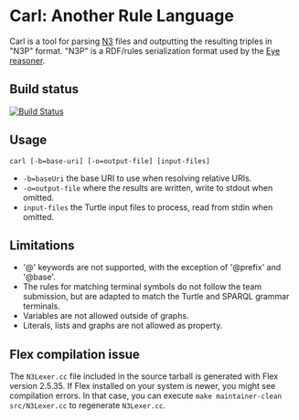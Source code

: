 # Carl: Another Rule Language

Carl is a tool for parsing [N3](http://www.w3.org/TeamSubmission/n3/) files and outputting the resulting triples in "N3P" format.
"N3P" is a RDF/rules serialization format used by the [Eye reasoner](http://eulersharp.sourceforge.net/).

## Build status

[![Build Status](https://travis-ci.org/melgi/carl.svg?branch=master)](https://travis-ci.org/melgi/carl)

## Usage

`carl [-b=base-uri] [-o=output-file] [input-files]`

* `-b=baseUri` the base URI to use when resolving relative URIs.
* `-o=output-file` where the results are written, write to stdout when omitted.
* `input-files` the Turtle input files to process, read from stdin when omitted.

## Limitations

* '@' keywords are not supported, with the exception of '@prefix' and '@base'.
* The rules for matching terminal symbols do not follow the team submission, but are adapted to match the Turtle and SPARQL grammar terminals.
* Variables are not allowed outside of graphs.
* Literals, lists and graphs are not allowed as property.

## Flex compilation issue

The `N3Lexer.cc` file included in the source tarball is generated with Flex version 2.5.35. If Flex installed on your system is newer, you might see compilation errors.
In that case, you can execute `make maintainer-clean src/N3Lexer.cc` to regenerate `N3Lexer.cc`.
